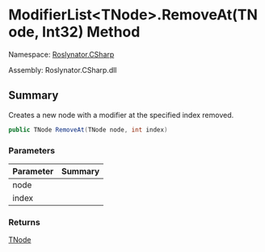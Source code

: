# ModifierList\<TNode>\.RemoveAt\(TNode, Int32\) Method

Namespace: [Roslynator.CSharp](../../README.md)

Assembly: Roslynator\.CSharp\.dll

## Summary

Creates a new node with a modifier at the specified index removed\.

```csharp
public TNode RemoveAt(TNode node, int index)
```

### Parameters

| Parameter | Summary |
| --------- | ------- |
| node | |
| index | |

### Returns

[TNode](../TNode/README.md)




